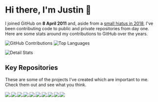 # Hi there, I'm Justin 👋

I joined GitHub on **8 April 2011** and, aside from a [small hiatus in 2018][hiatus], I've been contributing code to public and private repositories from day one. Here are some stats around my contributions to GitHub over the years.

<p align="left" style="display:table-cell;vertical-align:middle;">
  <img src="https://github-readme-stats.vercel.app/api?username=justinhartman&count_private=true&&include_all_commits=true&show_icons=true&hide_border=true&line_height=28&custom_title=My%20GitHub%20Contributions" alt="GitHub Contributions">
  <img src="https://github-readme-stats.vercel.app/api/top-langs/?username=justinhartman&layout=compact&hide_border=true&langs_count=10" alt="Top Languages">
</p>

![Detail Stats](https://github-profile-trophy.vercel.app/?username=justinhartman)

## Key Repositories

These are some of the projects I've created which are important to me. Check them out and see what you think.

<a href="https://github.com/justinhartman/lamp-ssl">
  <img align="center" src="https://github-readme-stats.vercel.app/api/pin/?username=justinhartman&repo=lamp-ssl&hide_border=true&theme=buefy" />
</a>
<a href="https://github.com/justinhartman/jekyll-heroku-starter-kit">
  <img align="center" src="https://github-readme-stats.vercel.app/api/pin/?username=justinhartman&repo=jekyll-heroku-starter-kit&hide_border=true&theme=buefy" />
</a>
<a href="https://github.com/justinhartman/complete-php7-ecom-website">
  <img align="center" src="https://github-readme-stats.vercel.app/api/pin/?username=justinhartman&repo=complete-php7-ecom-website&hide_border=true&theme=buefy" />
</a>
<a href="https://github.com/22digital/laravel-cashier-fastspring">
  <img align="center" src="https://github-readme-stats.vercel.app/api/pin/?username=22digital&repo=laravel-cashier-fastspring&hide_border=true&theme=buefy" />
</a>
<a href="https://github.com/justinhartman/bootstrap4.espressotemplate">
  <img align="center" src="https://github-readme-stats.vercel.app/api/pin/?username=justinhartman&repo=bootstrap4.espressotemplate&hide_border=true&theme=buefy" />
</a>
<a href="https://github.com/justinhartman/.github">
  <img align="center" src="https://github-readme-stats.vercel.app/api/pin/?username=justinhartman&repo=.github&hide_border=true&theme=buefy" />
</a>
<a href="https://github.com/justinhartman/nova-conf">
  <img align="center" src="https://github-readme-stats.vercel.app/api/pin/?username=justinhartman&repo=nova-conf&hide_border=true&theme=buefy" />
</a>
<a href="https://github.com/justinhartman/iseed">
  <img align="center" src="https://github-readme-stats.vercel.app/api/pin/?username=justinhartman&repo=iseed&hide_border=true&theme=buefy" />
</a>
<a href="https://github.com/justinhartman/docker-cakephp3.6-php7-mysql-apache2">
  <img align="center" src="https://github-readme-stats.vercel.app/api/pin/?username=justinhartman&repo=docker-cakephp3.6-php7-mysql-apache2&hide_border=true&theme=buefy" />
</a>
<a href="https://github.com/22digital/bootstrap-4-android">
  <img align="center" src="https://github-readme-stats.vercel.app/api/pin/?username=22digital&repo=bootstrap-4-android&hide_border=true&theme=buefy" />
</a>

<!--
**justinhartman/justinhartman** is a ✨ _special_ ✨ repository because its `README.md` (this file) appears on your GitHub profile.

Here are some ideas to get you started:

- 🔭 I’m currently working on ...
- 🌱 I’m currently learning ...
- 👯 I’m looking to collaborate on ...
- 🤔 I’m looking for help with ...
- 💬 Ask me about ...
- 📫 How to reach me: ...
- 😄 Pronouns: ...
- ⚡ Fun fact: ...
-->

[hiatus]: https://justinhartman.co/technical/business/github-microsoft-not-a-bright-future.html
